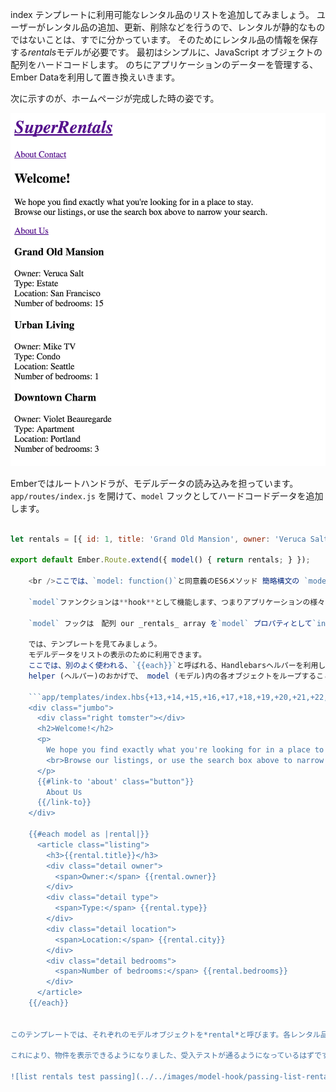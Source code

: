 index テンプレートに利用可能なレンタル品のリストを追加してみましょう。 ユーザーがレンタル品の追加、更新、削除などを行うので、レンタルが静的なものではないことは、すでに分かっています。 そのためにレンタル品の情報を保存する*rentals*モデルが必要です。 最初はシンプルに、JavaScript オブジェクトの配列をハードコードします。 のちにアプリケーションのデーターを管理する、Ember Dataを利用して置き換えいきます。

次に示すのが、ホームページが完成した時の姿です。

![スーパー レンタルのレンタル リストとホームページ](../../images/models/super-rentals-index-with-list.png)

Emberではルートハンドラが、モデルデータの読み込みを担っています。`app/routes/index.js` を開けて、`model` フックとしてハードコードデータを追加します。

```app/routes/index.js import Ember from 'ember';

let rentals = [{ id: 1, title: 'Grand Old Mansion', owner: 'Veruca Salt', city: 'San Francisco', type: 'Estate', bedrooms: 15, image: 'https://upload.wikimedia.org/wikipedia/commons/c/cb/Crane_estate_(5).jpg' }, { id: 2, title: 'Urban Living', owner: 'Mike TV', city: 'Seattle', type: 'Condo', bedrooms: 1, image: 'https://upload.wikimedia.org/wikipedia/commons/0/0e/Alfonso_13_Highrise_Tegucigalpa.jpg' }, { id: 3, title: 'Downtown Charm', owner: 'Violet Beauregarde', city: 'Portland', type: 'Apartment', bedrooms: 3, image: 'https://upload.wikimedia.org/wikipedia/commons/f/f7/Wheeldon_Apartment_Building_-_Portland_Oregon.jpg' }];

export default Ember.Route.extend({ model() { return rentals; } });

    <br />ここでは、`model: function()`と同意義のES6メソッド 簡略構文の `model()`で書いています。
    
    `model`ファンクションは**hook**として機能します、つまりアプリケーションの様々なときに、 Ember が呼び出しをすることを意味しています。`index` ルートに追加されたモデルフックは、ユーザーが`index` ルートを入力するたびに呼び出されます。
    
    `model` フックは　配列 our _rentals_ array を`model` プロパティとして`index` テンプレートに渡します。
    
    では、テンプレートを見てみましょう。　　
    モデルデータをリストの表示のために利用できます。
    ここでは、別のよく使われる、`{{each}}`と呼ばれる、Handlebarsヘルパーを利用します。
    helper (ヘルパー)のおかげで、 model (モデル)内の各オブジェクトをループすることができます:
    
    ```app/templates/index.hbs{+13,+14,+15,+16,+17,+18,+19,+20,+21,+22,+23,+24,+25,+26,+27,+28,+29}
    <div class="jumbo">
      <div class="right tomster"></div>
      <h2>Welcome!</h2>
      <p>
        We hope you find exactly what you're looking for in a place to stay.
        <br>Browse our listings, or use the search box above to narrow your search.
      </p>
      {{#link-to 'about' class="button"}}
        About Us
      {{/link-to}}
    </div>
    
    {{#each model as |rental|}}
      <article class="listing">
        <h3>{{rental.title}}</h3>
        <div class="detail owner">
          <span>Owner:</span> {{rental.owner}}
        </div>
        <div class="detail type">
          <span>Type:</span> {{rental.type}}
        </div>
        <div class="detail location">
          <span>Location:</span> {{rental.city}}
        </div>
        <div class="detail bedrooms">
          <span>Number of bedrooms:</span> {{rental.bedrooms}}
        </div>
      </article>
    {{/each}}
    

このテンプレートでは、それぞれのモデルオブジェクトを*rental*と呼びます。各レンタル品のプロパティについての情報を一覧として作成します。

これにより、物件を表示できるようになりました、受入テストが通るようになっているはずです。

![list rentals test passing](../../images/model-hook/passing-list-rentals-tests.png)